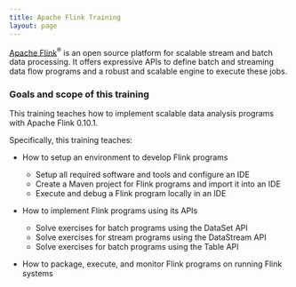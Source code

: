 ```yaml
---
title: Apache Flink Training
layout: page
---
```


[Apache Flink](http://flink.apache.org)<sup>&reg;</sup> is an open source platform for scalable stream and batch data processing. It offers expressive APIs to define batch and streaming data flow programs and a robust and scalable engine to execute these jobs. 


### Goals and scope of this training

This training teaches how to implement scalable data analysis programs with Apache Flink 0.10.1. 

Specifically, this training teaches:

- How to setup an environment to develop Flink programs
  - Setup all required software and tools and configure an IDE
  - Create a Maven project for Flink programs and import it into an IDE
  - Execute and debug a Flink program locally in an IDE

- How to implement Flink programs using its APIs
	- Solve exercises for batch programs using the DataSet API
	- Solve exercises for stream programs using the DataStream API
	- Solve exercises for batch programs using the Table API
  
- How to package, execute, and monitor Flink programs on running Flink systems